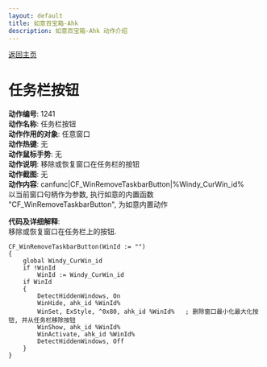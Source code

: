 ```yaml
---
layout: default
title: 如意百宝箱-Ahk
description: 如意百宝箱-Ahk 动作介绍
---
```

<link rel="stylesheet" href="../Actions/css/atom-one-light.min.css">
<script src="../Actions/js/highlight.min.js"></script>
<script>hljs.highlightAll();</script>

[返回主页](../index.md)

# [](#header-2) 任务栏按钮

**动作编号**: 1241  
**动作名称**: 任务栏按钮  
**动作作用的对象**: 任意窗口  
**动作热键**: 无  
**动作鼠标手势**: 无  
**动作说明**: 移除或恢复窗口在任务栏的按钮  
**动作截图**: 无  
**动作内容**: canfunc|CF_WinRemoveTaskbarButton|%Windy_CurWin_id%  
以当前窗口句柄作为参数, 执行如意的内置函数 "CF_WinRemoveTaskbarButton", 为如意内置动作  

**代码及详细解释**:  
移除或恢复窗口在任务栏上的按钮.  

```Autohotkey
CF_WinRemoveTaskbarButton(WinId := "")
{
	global Windy_CurWin_id
	if !WinId
		WinId := Windy_CurWin_id
	if WinId
	{
		DetectHiddenWindows, On
		WinHide, ahk_id %WinId%
		WinSet, ExStyle, ^0x80, ahk_id %WinId%   ; 删除窗口最小化最大化按钮, 并从任务栏移除按钮
		WinShow, ahk_id %WinId%
		WinActivate, ahk_id %WinId%
		DetectHiddenWindows, Off
	}
}
```